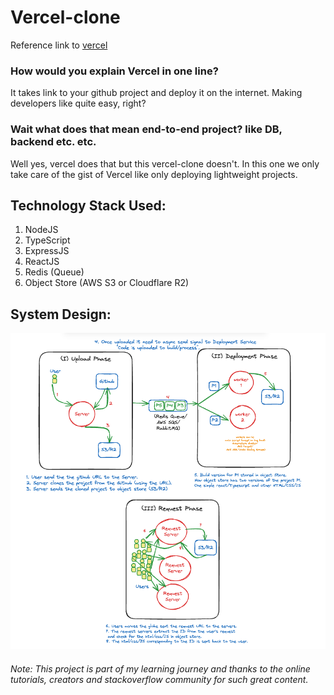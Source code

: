 # Vercel-clone

Reference link to [vercel](https://vercel.com/)
### How would you explain Vercel in one line? 
It takes link to your github project and deploy it on the internet. Making developers like quite easy, right?

### Wait what does that mean end-to-end project? like DB, backend etc. etc.
Well yes, vercel does that but this vercel-clone doesn't. In this one we only take care of the gist of Vercel like only deploying lightweight projects.

## Technology Stack Used:
1. NodeJS
2. TypeScript
3. ExpressJS
4. ReactJS
5. Redis (Queue)
6. Object Store (AWS S3 or Cloudflare R2)

## System Design:
![System Design of Vercel Clone](./readme_images/system_design.png)

###### Note: This project is part of my learning journey and thanks to the online tutorials, creators and stackoverflow community for such great content.
